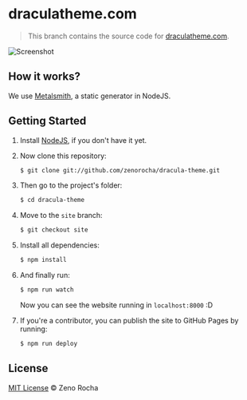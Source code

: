 # draculatheme.com

> This branch contains the source code for [draculatheme.com](draculatheme.com).

![Screenshot](https://cloud.githubusercontent.com/assets/398893/15063871/bd2a9396-1302-11e6-9a14-1048c9e6ba4c.png)

## How it works?

We use [Metalsmith](http://www.metalsmith.io/), a static generator in NodeJS.

## Getting Started

1. Install [NodeJS](http://nodejs.org/download/), if you don't have it yet.

2. Now clone this repository:

    ```sh
    $ git clone git://github.com/zenorocha/dracula-theme.git
    ```

3. Then go to the project's folder:

    ```sh
    $ cd dracula-theme
    ```

4. Move to the `site` branch:

    ```sh
    $ git checkout site
    ```

5. Install all dependencies:

    ```sh
    $ npm install
    ```

5. And finally run:

    ```sh
    $ npm run watch
    ```
   Now you can see the website running in `localhost:8000` :D

6. If you're a contributor, you can publish the site to GitHub Pages by running:

    ```sh
    $ npm run deploy
    ```

## License

[MIT License](http://zenorocha.mit-license.org/) © Zeno Rocha
